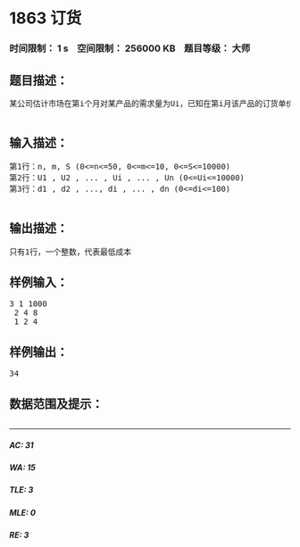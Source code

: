 # 1863 订货   
### 时间限制： 1 s&nbsp;&nbsp;&nbsp;&nbsp;空间限制： 256000 KB&nbsp;&nbsp;&nbsp;&nbsp;题目等级： 大师  
## 题目描述：  

<pre>
某公司估计市场在第i个月对某产品的需求量为Ui，已知在第i月该产品的订货单价为di，上个月月底未销完的单位产品要付存贮费用m，假定第一月月初的库存量为零，第n月月底的库存量也为零，问如何安排这n个月订购计划，才能使成本最低？每月月初订购，订购后产品立即到货，进库并供应市场，于当月被售掉则不必付存贮费。假设仓库容量为S。
 
</pre>
  
  
## 输入描述：  

<pre>
第1行：n, m, S (0<=n<=50, 0<=m<=10, 0<=S<=10000)
第2行：U1 , U2 , ... , Ui , ... , Un (0<=Ui<=10000)
第3行：d1 , d2 , ..., di , ... , dn (0<=di<=100)
 
</pre>
  
  
## 输出描述：  

<pre>
只有1行，一个整数，代表最低成本
</pre>
  
  
## 样例输入：  

<pre>
3 1 1000  
 2 4 8  
 1 2 4 
</pre>
  
  
## 样例输出：  

<pre>
34
</pre>
  
  
## 数据范围及提示：  

<pre>
</pre>
  
  
***  

##### AC: 31  
##### WA: 15  
##### TLE: 3  
##### MLE: 0  
##### RE: 3  
